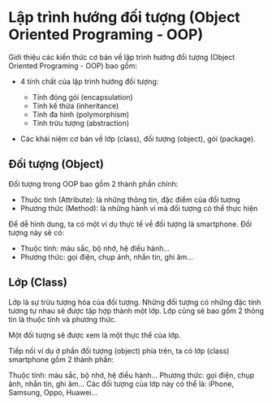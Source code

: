 # Lập trình hướng đối tượng (Object Oriented Programing - OOP)

Giới thiệu các kiến thức cơ bản về lập trình hướng đối tượng (Object Oriented Programing - OOP) bao gồm:

+ 4 tính chất của lập trình hướng đối tượng: 
    - Tính đóng gói (encapsulation) 
    - Tính kế thừa (inheritance) 
    - Tính đa hình (polymorphism)
    - Tính trừu tượng (abstraction)

+ Các khái niệm cơ bản về lớp (class), đối tượng (object), gói (package).

## Đối tượng (Object)

Đối tượng trong OOP bao gồm 2 thành phần chính:

- Thuộc tính (Attribute): là những thông tin, đặc điểm của đối tượng
- Phương thức (Method): là những hành vi mà đối tượng có thể thực hiện

Để dễ hình dung, ta có một ví dụ thực tế về đối tượng là smartphone. Đối tượng này sẽ có:

- Thuộc tính: màu sắc, bộ nhớ, hệ điều hành…
- Phương thức: gọi điện, chụp ảnh, nhắn tin, ghi âm…

## Lớp (Class)
Lớp là sự trừu tượng hóa của đối tượng. Những đối tượng có những đặc tính tương tự nhau sẽ được tập hợp thành một lớp. Lớp cũng sẽ bao gồm 2 thông tin là thuộc tính và phương thức.

Một đối tượng sẽ được xem là một thực thể của lớp.

Tiếp nối ví dụ ở phần đối tượng (object) phía trên, ta có lớp (class) smartphone gồm 2 thành phần:

Thuộc tính: màu sắc, bộ nhớ, hệ điều hành…
Phương thức: gọi điện, chụp ảnh, nhắn tin, ghi âm…
Các đối tượng của lớp này có thể là: iPhone, Samsung, Oppo, Huawei…
